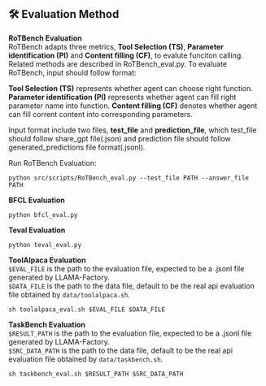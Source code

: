 ## 🛠️ Evaluation Method

**RoTBench Evaluation**  
RoTBench adapts three metrics, **Tool Selection (TS)**, **Parameter identification (PI)** and **Content filling (CF)**, to evalute funciton calling. Related methods are described in RoTBench_eval.py. To evaluate RoTBench, input should follow format:

**Tool Selection (TS)** represents whether agent can choose right function.
**Parameter identification (PI)** represents whether agent can fill right parameter name into function.
**Content filling (CF)** denotes whether agent can fill corrent content into corresponding parameters.

Input format include two files, **test_file** and **prediction_file**, which test_file should follow share_gpt file(.json) and prediction file should follow generated_predictions file format(.jsonl).

Run RoTBench Evaluation:
```
python src/scripts/RoTBench_eval.py --test_file PATH --answer_file PATH
```
 **BFCL Evaluation**  
 ```
python bfcl_eval.py
 ```

 **Teval Evaluation**  
 ```
python teval_eval.py
 ```

 **ToolAlpaca Evaluation**   
 `$EVAL_FILE` is the path to the evaluation file, expected to be a .jsonl file generated by LLAMA-Factory.  
 `$DATA_FILE` is the path to the data file, default to be the real api evaluation file obtained by `data/toolalpaca.sh`.
```
sh toolalpaca_eval.sh $EVAL_FILE $DATA_FILE
```
**TaskBench Evaluation**  
`$RESULT_PATH` is the path to the evaluation file, expected to be a .jsonl file generated by LLAMA-Factory.  
`$SRC_DATA_PATH` is the path to the data file, default to be the real api evaluation file obtained by `data/taskbench.sh`.
```
sh taskbench_eval.sh $RESULT_PATH $SRC_DATA_PATH
```